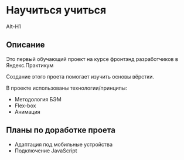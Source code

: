 # Научиться учиться
Alt-H1
## Описание
Это первый обучающий проект на курсе фронтэнд разработчиков в Яндекс.Практикум

Создание этого проета помогает изучить основы вёрстки.

В проекте использованы технологии/принципы:
* Методология БЭМ
* Flex-box
* Анимация
## Планы по доработке проета
* Адаптация под мобильные устройства
* Подключение JavaScript
